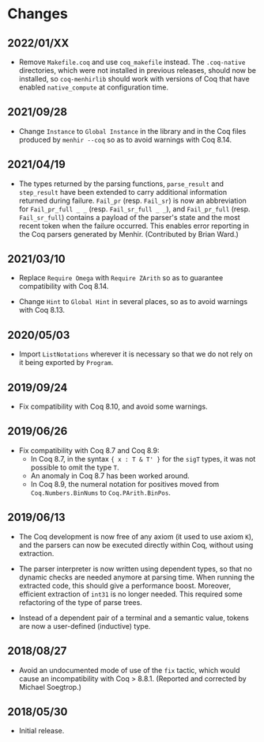 # Changes

## 2022/01/XX

* Remove `Makefile.coq` and use `coq_makefile` instead. The `.coq-native`
  directories, which were not installed in previous releases, should now
  be installed, so `coq-menhirlib` should work with versions of Coq that
  have enabled `native_compute` at configuration time.

## 2021/09/28

* Change `Instance` to `Global Instance` in the library and in the
  Coq files produced by `menhir --coq`
  so as to avoid warnings with Coq 8.14.

## 2021/04/19

* The types returned by the parsing functions, `parse_result` and
  `step_result` have been extended to carry additional information
  returned during failure. `Fail_pr` (resp. `Fail_sr`) is now an
  abbreviation for `Fail_pr_full _ _` (resp. `Fail_sr_full _ _`), and
  `Fail_pr_full` (resp. `Fail_sr_full`) contains a payload of the
  parser's state and the most recent token when the failure occurred.
  This enables error reporting in the Coq parsers generated by Menhir.
  (Contributed by Brian Ward.)

## 2021/03/10

* Replace `Require Omega` with `Require ZArith`
  so as to guarantee compatibility with Coq 8.14.

* Change `Hint` to `Global Hint` in several places,
  so as to avoid warnings with Coq 8.13.

## 2020/05/03

* Import `ListNotations` wherever it is necessary so that we do not rely
  on it being exported by `Program`.

## 2019/09/24

* Fix compatibility with Coq 8.10, and avoid some warnings.

## 2019/06/26

* Fix compatibility with Coq 8.7 and Coq 8.9:
  * In Coq 8.7, in the syntax `{ x : T & T' }` for the `sigT` types,
    it was not possible to omit the type `T`.
  * An anomaly in Coq 8.7 has been worked around.
  * In Coq 8.9, the numeral notation for positives moved from
    `Coq.Numbers.BinNums` to `Coq.PArith.BinPos`.

## 2019/06/13

* The Coq development is now free of any axiom (it used to use axiom
  `K`), and the parsers can now be executed directly within Coq, without
  using extraction.

* The parser interpreter is now written using dependent types, so that
  no dynamic checks are needed anymore at parsing time. When running
  the extracted code, this should give a performance boost. Moreover,
  efficient extraction of `int31` is no longer needed. This required
  some refactoring of the type of parse trees.

* Instead of a dependent pair of a terminal and a semantic
  value, tokens are now a user-defined (inductive) type.

## 2018/08/27

* Avoid an undocumented mode of use of the `fix` tactic,
  which would cause an incompatibility with Coq > 8.8.1.
  (Reported and corrected by Michael Soegtrop.)

## 2018/05/30

* Initial release.
